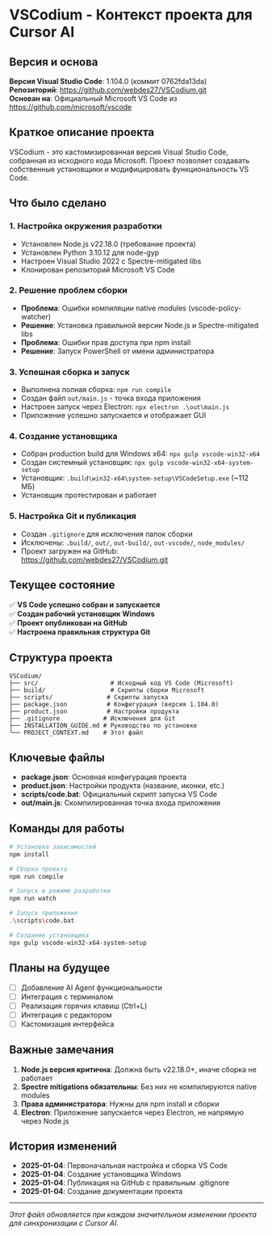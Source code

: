 # VSCodium - Контекст проекта для Cursor AI

## Версия и основа
**Версия Visual Studio Code**: 1.104.0 (коммит 0762fda13da)  
**Репозиторий**: https://github.com/webdes27/VSCodium.git  
**Основан на**: Официальный Microsoft VS Code из https://github.com/microsoft/vscode

## Краткое описание проекта
VSCodium - это кастомизированная версия Visual Studio Code, собранная из исходного кода Microsoft. Проект позволяет создавать собственные установщики и модифицировать функциональность VS Code.

## Что было сделано

### 1. Настройка окружения разработки
- Установлен Node.js v22.18.0 (требование проекта)
- Установлен Python 3.10.12 для node-gyp
- Настроен Visual Studio 2022 с Spectre-mitigated libs
- Клонирован репозиторий Microsoft VS Code

### 2. Решение проблем сборки
- **Проблема**: Ошибки компиляции native modules (vscode-policy-watcher)
- **Решение**: Установка правильной версии Node.js и Spectre-mitigated libs
- **Проблема**: Ошибки прав доступа при npm install
- **Решение**: Запуск PowerShell от имени администратора

### 3. Успешная сборка и запуск
- Выполнена полная сборка: `npm run compile`
- Создан файл `out/main.js` - точка входа приложения
- Настроен запуск через Electron: `npx electron .\out\main.js`
- Приложение успешно запускается и отображает GUI

### 4. Создание установщика
- Собран production build для Windows x64: `npx gulp vscode-win32-x64`
- Создан системный установщик: `npx gulp vscode-win32-x64-system-setup`
- Установщик: `.build\win32-x64\system-setup\VSCodeSetup.exe` (~112 МБ)
- Установщик протестирован и работает

### 5. Настройка Git и публикация
- Создан `.gitignore` для исключения папок сборки
- Исключены: `.build/`, `out/`, `out-build/`, `out-vscode/`, `node_modules/`
- Проект загружен на GitHub: https://github.com/webdes27/VSCodium.git

## Текущее состояние
✅ **VS Code успешно собран и запускается**  
✅ **Создан рабочий установщик Windows**  
✅ **Проект опубликован на GitHub**  
✅ **Настроена правильная структура Git**

## Структура проекта
```
VSCodium/
├── src/                    # Исходный код VS Code (Microsoft)
├── build/                  # Скрипты сборки Microsoft
├── scripts/               # Скрипты запуска
├── package.json           # Конфигурация (версия 1.104.0)
├── product.json           # Настройки продукта
├── .gitignore            # Исключения для Git
├── INSTALLATION_GUIDE.md # Руководство по установке
└── PROJECT_CONTEXT.md    # Этот файл
```

## Ключевые файлы
- **package.json**: Основная конфигурация проекта
- **product.json**: Настройки продукта (название, иконки, etc.)
- **scripts/code.bat**: Официальный скрипт запуска VS Code
- **out/main.js**: Скомпилированная точка входа приложения

## Команды для работы
```bash
# Установка зависимостей
npm install

# Сборка проекта
npm run compile

# Запуск в режиме разработки
npm run watch

# Запуск приложения
.\scripts\code.bat

# Создание установщика
npx gulp vscode-win32-x64-system-setup
```

## Планы на будущее
- [ ] Добавление AI Agent функциональности
- [ ] Интеграция с терминалом
- [ ] Реализация горячих клавиш (Ctrl+L)
- [ ] Интеграция с редактором
- [ ] Кастомизация интерфейса

## Важные замечания
1. **Node.js версия критична**: Должна быть v22.18.0+, иначе сборка не работает
2. **Spectre mitigations обязательны**: Без них не компилируются native modules
3. **Права администратора**: Нужны для npm install и сборки
4. **Electron**: Приложение запускается через Electron, не напрямую через Node.js

## История изменений
- **2025-01-04**: Первоначальная настройка и сборка VS Code
- **2025-01-04**: Создание установщика Windows
- **2025-01-04**: Публикация на GitHub с правильным .gitignore
- **2025-01-04**: Создание документации проекта

---

*Этот файл обновляется при каждом значительном изменении проекта для синхронизации с Cursor AI.*
